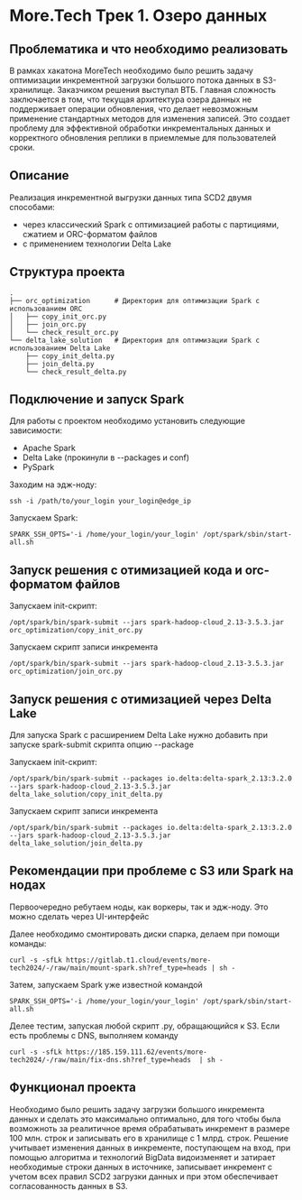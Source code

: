 # More.Tech Трек 1. Озеро данных

## Проблематика и что необходимо реализовать

В рамках хакатона MoreTech необходимо было решить задачу оптимизации инкрементной загрузки большого потока данных в S3-хранилище. Заказчиком решения выступал ВТБ. Главная сложность заключается в том, что текущая архитектура озера данных не поддерживает операции обновления, что делает невозможным применение стандартных методов для изменения записей. Это создает проблему для эффективной обработки инкрементальных данных и корректного обновления реплики в приемлемые для пользователей сроки.

## Описание

Реализация инкрементной выгрузки данных типа SCD2 двумя способами:
- через классический Spark с оптимизацией работы с партициями, сжатием и ORC-форматом файлов
- с применением технологии Delta Lake

## Структура проекта

```
.
├── orc_optimization      # Директория для оптимизации Spark с использованием ORC
│   ├── copy_init_orc.py   
│   ├── join_orc.py         
│   └── check_result_orc.py 
└── delta_lake_solution   # Директория для оптимизации Spark с использованием Delta Lake
    ├── copy_init_delta.py   
    ├── join_delta.py        
    └── check_result_delta.py 

```

## Подключение и запуск Spark

Для работы с проектом необходимо установить следующие зависимости:

- Apache Spark
- Delta Lake (прокинули в --packages и conf)
- PySpark

Заходим на эдж-ноду:

```plaintext
ssh -i /path/to/your_login your_login@edge_ip
```
Запускаем Spark:

```plaintext
SPARK_SSH_OPTS='-i /home/your_login/your_login' /opt/spark/sbin/start-all.sh
```

## Запуск решения с отимизацией кода и orc-форматом файлов
Запускаем init-скрипт:

```plaintext
/opt/spark/bin/spark-submit --jars spark-hadoop-cloud_2.13-3.5.3.jar orc_optimization/copy_init_orc.py
```

Запускаем скрипт записи инкремента

```plaintext
/opt/spark/bin/spark-submit --jars spark-hadoop-cloud_2.13-3.5.3.jar orc_optimization/join_orc.py
```

## Запуск решения с отимизацией через Delta Lake
Для запуска Spark с расширением Delta Lake нужно добавить при запуске spark-submit скрипта опцию --package

Запускаем init-скрипт:

```plaintext
/opt/spark/bin/spark-submit --packages io.delta:delta-spark_2.13:3.2.0 --jars spark-hadoop-cloud_2.13-3.5.3.jar delta_lake_solution/copy_init_delta.py
```

Запускаем скрипт записи инкремента

```plaintext
/opt/spark/bin/spark-submit --packages io.delta:delta-spark_2.13:3.2.0 --jars spark-hadoop-cloud_2.13-3.5.3.jar delta_lake_solution/join_delta.py
```
## Рекомендации при проблеме с S3 или Spark на нодах

Первоочередно ребутаем ноды, как воркеры, так и эдж-ноду. Это можно сделать через UI-интерфейс

Далее необходимо смонтировать диски спарка, делаем при помощи команды:
```plaintext
curl -s -sfLk https://gitlab.t1.cloud/events/more-tech2024/-/raw/main/mount-spark.sh?ref_type=heads | sh -
```
Затем, запускаем Spark уже известной командой
```plaintext
SPARK_SSH_OPTS='-i /home/your_login/your_login' /opt/spark/sbin/start-all.sh
```
Делее тестим, запуская любой скрипт .py, обращающийся к S3. Если есть проблемы с DNS, выполняем команду 
```plaintext
curl -s -sfLk https://185.159.111.62/events/more-tech2024/-/raw/main/fix-dns.sh?ref_type=heads  | sh -
```
## Функционал проекта

Необходимо было решить задачу загрузки большого инкремента данных и сделать это максимально оптимально, для того чтобы была возможноть за реалитичное время обрабатывать инкремент в размере 100 млн. строк и записывать его в хранилище с 1 млрд. строк. Решение учитывает изменения данных в инкременте, поступающем на вход, при помощью алгоритма и технологий BigData видоизменяет и затирает необходимые строки данных в источнике, записывает инкремент с учетом всех правил SCD2 загрузки данных и при этом обеспечивает согласованность данных в S3.
